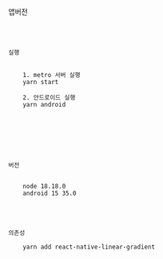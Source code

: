 앱버전

<br />
<br />

`실행`

````

    1. metro 서버 실행
    yarn start
    
    2. 안드로이드 실행
    yarn android
    
    
    
````

<br />
<br />

`버전`
````

    node 18.18.0
    android 15 35.0
````

<br />
<br />

`의존성`
````
    yarn add react-native-linear-gradient
````